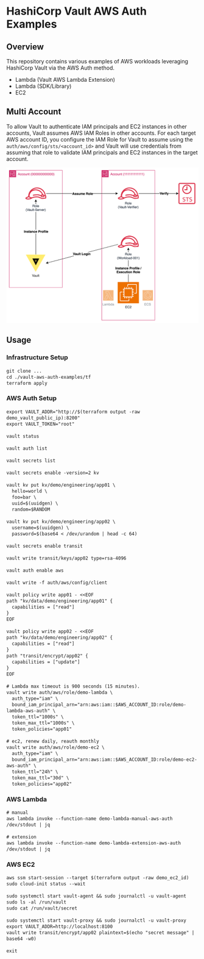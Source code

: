 # HashiCorp Vault AWS Auth Examples

## Overview
This repository contains various examples of AWS workloads leveraging HashiCorp Vault via the AWS Auth method.

- Lambda (Vault AWS Lambda Extension)
- Lambda (SDK/Library)
- EC2

## Multi Account
To allow Vault to authenticate IAM principals and EC2 instances in other accounts, Vault assumes AWS IAM Roles in other accounts. For each target AWS account ID, you configure the IAM Role for Vault to assume using the `auth/aws/config/sts/<account_id>` and Vault will use credentials from assuming that role to validate IAM principals and EC2 instances in the target account.

<p align="center">
  <img src="./img/aws-auth.drawio.svg">
</p>

## Usage

### Infrastructure Setup
```shell
git clone ...
cd ./vault-aws-auth-examples/tf
terraform apply
```


### AWS Auth Setup
```shell
export VAULT_ADDR="http://$(terraform output -raw demo_vault_public_ip):8200"
export VAULT_TOKEN="root"

vault status

vault auth list

vault secrets list

vault secrets enable -version=2 kv

vault kv put kv/demo/engineering/app01 \
  hello=world \
  foo=bar \
  uuid=$(uuidgen) \
  random=$RANDOM

vault kv put kv/demo/engineering/app02 \
  username=$(uuidgen) \
  password=$(base64 < /dev/urandom | head -c 64)

vault secrets enable transit

vault write transit/keys/app02 type=rsa-4096

vault auth enable aws

vault write -f auth/aws/config/client

vault policy write app01 - <<EOF
path "kv/data/demo/engineering/app01" {
  capabilities = ["read"]
}
EOF

vault policy write app02 - <<EOF
path "kv/data/demo/engineering/app02" {
  capabilities = ["read"]
}
path "transit/encrypt/app02" {
  capabilities = ["update"]
}
EOF

# Lambda max timeout is 900 seconds (15 minutes).
vault write auth/aws/role/demo-lambda \
  auth_type="iam" \
  bound_iam_principal_arn="arn:aws:iam::$AWS_ACCOUNT_ID:role/demo-lambda-aws-auth" \
  token_ttl="1000s" \
  token_max_ttl="1000s" \
  token_policies="app01"

# ec2, renew daily, reauth monthly
vault write auth/aws/role/demo-ec2 \
  auth_type="iam" \
  bound_iam_principal_arn="arn:aws:iam::$AWS_ACCOUNT_ID:role/demo-ec2-aws-auth" \
  token_ttl="24h" \
  token_max_ttl="30d" \
  token_policies="app02"
```

### AWS Lambda
```shell
# manual
aws lambda invoke --function-name demo-lambda-manual-aws-auth /dev/stdout | jq

# extension
aws lambda invoke --function-name demo-lambda-extension-aws-auth /dev/stdout | jq
```

### AWS EC2
```shell
aws ssm start-session --target $(terraform output -raw demo_ec2_id)
sudo cloud-init status --wait

sudo systemctl start vault-agent && sudo journalctl -u vault-agent
sudo ls -al /run/vault
sudo cat /run/vault/secret

sudo systemctl start vault-proxy && sudo journalctl -u vault-proxy
export VAULT_ADDR=http://localhost:8100
vault write transit/encrypt/app02 plaintext=$(echo "secret message" | base64 -w0)

exit
```
